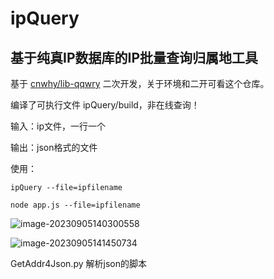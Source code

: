 # ipQuery

## 基于纯真IP数据库的IP批量查询归属地工具

基于 [cnwhy/lib-qqwry](https://github.com/cnwhy/lib-qqwry/) 二次开发，关于环境和二开可看这个仓库。

编译了可执行文件 ipQuery/build，非在线查询！

输入：ip文件，一行一个

输出：json格式的文件

使用：

```
ipQuery --file=ipfilename
```

```
node app.js --file=ipfilename
```

![image-20230905140300558](https://cdn.jsdelivr.net/gh/orzchen/Blog/images/image-20230905140300558.png)

![image-20230905141450734](https://cdn.jsdelivr.net/gh/orzchen/Blog/images/image-20230905141450734.png)

GetAddr4Json.py 解析json的脚本

